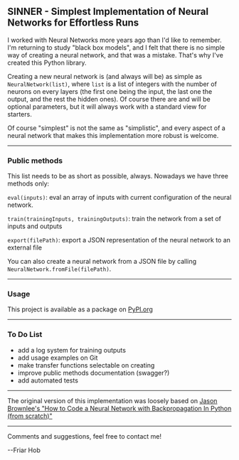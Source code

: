 ## SINNER - Simplest Implementation of Neural Networks for Effortless Runs 

I worked with Neural Networks more years ago than I'd like to remember. I'm returning to study "black box models", and I felt that there is no simple way of creating a neural network, and that was a mistake. That's why I've created this Python library.

Creating a new neural network is (and always will be) as simple as `NeuralNetwork(list)`, where `list` is a list of integers with the number of neurons on every layers (the first one being the input, the last one the output, and the rest the hidden ones). Of course there are and will be optional parameters, but it will always work with a standard view for starters.

Of course "simplest" is not the same as "simplistic", and every aspect of a neural network that makes this implementation more robust is welcome.

---
### Public methods
This list needs to be as short as possible, always. Nowadays we have three methods only:

`eval(inputs)`: eval an array of inputs with current configuration of the neural network.

`train(trainingInputs, trainingOutputs)`: train the network from a set of inputs and outputs

`export(filePath)`: export a JSON representation of the neural network to an external file

You can also create a neural network from a JSON file by calling `NeuralNetwork.fromFile(filePath)`.

---
### Usage

This project is available as a package on [PyPI.org](https://pypi.org/project/sinner/)

---
### To Do List

* add a log system for training outputs
* add usage examples on Git
* make transfer functions selectable on creating
* improve public methods documentation (swagger?)
* add automated tests

---
The original version of this implementation was loosely based on [Jason Brownlee's "How to Code a Neural Network with Backpropagation In Python (from scratch)"](https://machinelearningmastery.com/implement-backpropagation-algorithm-scratch-python/) 

---
Comments and suggestions, feel free to contact me!

--Friar Hob
